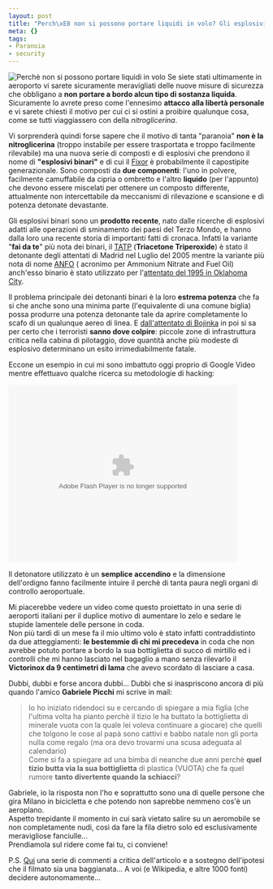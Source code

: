 ```yaml
--- 
layout: post
title: "Perch\xE8 non si possono portare liquidi in volo? Gli esplosivi binari."
meta: {}
tags: 
- Paranoia
- security
---
```

![Perchè non si possono portare liquidi in volo](http://www.lastknight.com//download/No-Liquid_news_1.jpg)
Se siete stati ultimamente in aeroporto vi sarete sicuramente meravigliati delle nuove misure di sicurezza che obbligano a **non portare a bordo alcun tipo di sostanza liquida**. Sicuramente lo avrete preso come l'ennesimo **attacco alla libertà personale** e vi sarete chiesti il motivo per cui ci si ostini a proibire qualunque cosa, come se tutti viaggiassero con della *nitroglicerina*.  
  
Vi sorprenderà quindi forse sapere che il motivo di tanta "paranoia" **non è la nitroglicerina** (troppo instabile per essere trasportata e troppo facilmente rilevabile) ma una nuova serie di composti e di esplosivi che prendono il nome di **"esplosivi binari"** e di cui il [Fixor](http://www.fixor.com) è probabilmente il capostipite generazionale.  Sono composti da **due componenti**: l'uno in polvere, facilmente camuffabile da cipria o ombretto e l'altro **liquido** (per l'appunto) che devono essere miscelati per ottenere un composto differente, attualmente non intercettabile da meccanismi di rilevazione e scansione e di potenza detonate devastante.  
  
Gli esplosivi binari sono un **prodotto recente**, nato dalle ricerche di esplosivi adatti alle operazioni di sminamento dei paesi del Terzo Mondo, e hanno dalla loro una recente storia di importanti fatti di cronaca. Infatti la variante "**fai da te**" più nota dei binari, il [TATP](http://en.wikipedia.org/wiki/Triacetone_triperoxide) (**Triacetone Triperoxide**) è stato il detonante degli attentati di Madrid nel Luglio del 2005 mentre la variante più nota di nome [ANFO](http://en.wikipedia.org/wiki/ANFO) ( acronimo per Ammonium Nitrate and Fuel Oil) anch'esso binario è stato utilizzato per l'[attentato del 1995 in Oklahoma City](http://en.wikipedia.org/wiki/Oklahoma_City_bombing).  
  
Il problema principale dei detonanti binari è la loro **estrema potenza** che fa si che anche sono una minima parte (l'equivalente di una comune biglia) possa produrre una potenza detonante tale da aprire completamente lo scafo di un qualunque aereo di linea. E [dall'attentato di Bojinka](http://en.wikipedia.org/wiki/Bojinka) in poi si sa per certo che i terroristi **sanno dove colpire**: piccole zone di infrastruttura critica nella cabina di pilotaggio, dove quantità anche più modeste di esplosivo determinano un esito irrimediabilmente fatale.  
  
Eccone un esempio in cui mi sono imbattuto oggi proprio di Google Video mentre effettuavo qualche ricerca su metodologie di hacking:  
  
<embed style="width:450px; height:350px;" id="VideoPlayback" type="application/x-shockwave-flash" src="http://video.google.com/googleplayer.swf?docId=6229512773940934022&hl=en" flashvars=""> </embed>

Il detonatore utilizzato è un **semplice accendino** e la dimensione dell'ordigno fanno facilmente intuire il perchè di tanta paura negli organi di controllo aeroportuale.  
  
Mi piacerebbe vedere un video come questo proiettato in una serie di aeroporti italiani per il duplice motivo di aumentare lo zelo e sedare le stupide lamentele delle persone in coda.  
Non più tardi di un mese fa il mio ultimo volo è stato infatti contraddistinto da due atteggiamenti: **le bestemmie di chi mi precedeva** in coda che non avrebbe potuto portare a bordo la sua bottiglietta di succo di mirtillo ed i controlli che mi hanno lasciato nel bagaglio a mano senza rilevarlo il **Victorinox da 9 centimetri di lama** che avevo scordato di lasciare a casa.  
  
Dubbi, dubbi e forse ancora dubbi... Dubbi che si inaspriscono ancora di più quando l'amico **Gabriele Picchi** mi scrive in mail:

> Io ho iniziato ridendoci su e cercando di spiegare a mia figlia (che l'ultima volta ha pianto perchè il tizio le ha buttato la bottiglietta di minerale vuota con la quale lei voleva continuare a giocare) che quelli che tolgono le cose al papà sono cattivi e babbo natale non gli porta nulla come regalo (ma ora devo trovarmi una scusa adeguata al calendario)  
> Come si fa a spiegare ad una bimba di neanche due anni perchè **quel tizio butta via la sua bottiglietta** di plastica (VUOTA) che fa quel rumore **tanto divertente quando la schiacci**?  
  
Gabriele, io la risposta non l'ho e soprattutto sono una di quelle persone che gira Milano in bicicletta e che potendo non saprebbe nemmeno cos'è un aeroplano.  
Aspetto trepidante il momento in cui sarà vietato salire su un aeromobile se non completamente nudi, così da fare la fila dietro solo ed esclusivamente meravigliose fanciulle...  
Prendiamola sul ridere come fai tu, ci conviene!

P.S. [Qui](http://www.newsland.it/nr/browse/it.scienza.chimica/7123.html) una serie di commenti a critica dell'articolo e a sostegno dell'ipotesi che il filmato sia una baggianata... A voi (e Wikipedia, e altre 1000 fonti) decidere autonomamente... 

